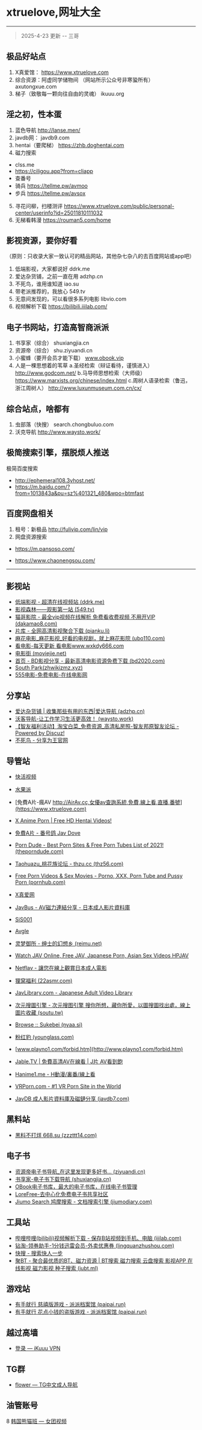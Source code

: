 # xtruelove,网址大全
--------------------------------
> 2025-4-23 更新 -- 三哥


## 极品好站点
1. X真爱馆：
https://www.xtruelove.com
2. 综合资源：阿虚同学储物间
（网站所示公众号非寒蛩所有）
axutongxue.com
3. 梯子（致敬每一颗向往自由的灵魂）
ikuuu.org

## 淫之初，性本蛋
1. 蓝色导航
http://lanse.men/
2. javdb网：
javdb9.com
3. hentai（要爬梯）
https://zhb.doghentai.com
4. 磁力搜索
* clss.me
* https://ciligou.app?from=cliapp
* 查番号
* 骑兵 https://tellme.pw/avmoo
* 步兵 https://tellme.pw/avsox
5. 寻花问柳，扫楼测评
https://www.xtruelove.com/public/personal-center/userinfo?id=25011810111032
6. 无梯看韩漫
https://rouman5.com/home

## 影视资源，要你好看
（原则：只收录大家一致认可的精品网站，其他杂七杂八的去百度网站或app吧）
1. 低端影视，大家都说好
ddrk.me
2. 爱达杂货铺，之前一直在用
adzhp.cn
3. 不死鸟，谁用谁知道
iao.su
4. 带老派推荐的，我放心
549.tv
5. 无意间发现的，可以看很多系列电影
libvio.com
6. 视频解析下载
https://bilibili.iiilab.com/

## 电子书网站，打造高智商派派
1. 书享家（综合）
shuxiangjia.cn
2. 资源帝（综合）
shu.ziyuandi.cn
3. 小蜜蜂（要开会员才能下载）
www.obook.vip
4. 人是一棵思想着的苇草
a.圣经检索（辩证看待，谨慎进入）
http://www.godcom.net/ 
b.马导师思想检索（大师级）
https://www.marxists.org/chinese/index.html 
c.周树人语录检索（鲁迅，浙江周树人）
http://www.luxunmuseum.com.cn/cx/ 

## 综合站点，啥都有
1. 虫部落（快搜）
search.chongbuluo.com
2. 沃克导航
http://www.waysto.work/
## 极简搜索引擎，摆脱烦人推送
极简百度搜索
* http://ephemeral108.3vhost.net/
* https://m.baidu.com/?from=1013843a&pu=sz%401321_480&wpo=btmfast
 
## 百度网盘相关
1. 租号：新极品
http://fulivip.com/lin/vip
2. 网盘资源搜索
* https://m.pansoso.com/


* https://www.chaonengsou.com/

--------------------------------

## 影视站

* [低端影视 - 超清在线视频站 (ddrk.me)](https://www.xtruelove.com/public/play/925011810111037)
* [影视森林——观影第一站 (549.tv)](https://www.xtruelove.com)
* [猫哥影院 - 最全vip视频在线解析 免费看收费视频 不用开VIP (dakamao8.com)](https://www.xtruelove.com)
* [片库 - 全网高清影视聚合下载 (pianku.li)](https://www.pianku.li/)
* [麻花电影_麻花影视_好看的电视剧，就上麻花影院 (ubo110.com)](https://www.xtruelove.com)
* [看电影-每天更新 看电影www.wxkdy666.com](https://www.wxkdy666.com/)
* [电影街 (moviejie.net)](https://www.xtruelove.com)
* [首页 - BD影视分享 - 最新高清电影资源免费下载 (bd2020.com)](https://www.bd2020.com/)
* [South Park(zhwikizmz.xyz)](https://www.xtruelove.com)
* [555电影-免费电影-在线电影网](o8tv.com)



## 分享站

* [爱达杂货铺 | 收集那些有用的东西|爱达导航 (adzhp.cn)](https://www.xtruelove.com)
* [沃客导航-让工作学习生活更高效！ (waysto.work)](http://www.waysto.work/)
* [【智友福利活动】淘宝白菜_免费资源_高清私房照-智友邦原智友论坛 - Powered by Discuz!](https://www.xtruelove.com)
* [不死鸟 - 分享为王官网](http://iao.su/)



## 导管站

* [快活视频](https://nn.wwwkhsp.com/)
* [水果派](http://shuiguopai66.com/#/)
* [免費A片-瘋AV http://AirAv.cc,女優av查詢系統,免費,線上看,直播,番號](https://www.xtruelove.com)
* [X Anime Porn | Free HD Hentai Videos!](http://www.xanimeporn.com/)
* [免費A片 - 番号鸽 Jav Dove](https://www.javdove.com/)
* [Porn Dude - Best Porn Sites & Free Porn Tubes List of 2021! (theporndude.com)](https://theporndude.com/)
* [Taohuazu_桃花族论坛 - thzu.cc (thz56.com)](http://thz56.com/forum.php)
* [Free Porn Videos & Sex Movies - Porno, XXX, Porn Tube and Pussy Porn (pornhub.com)](https://cn.pornhub.com/)
* [X真爱网](https://www.xtruelove.com)
* [JavBus - AV磁力連結分享 - 日本成人影片資料庫](https://www.xtruelove.com)

* [SiS001](http://sis001.com/)

* [Avgle](https://avgle.com/)
* [灵梦御所 - 绅士的幻想乡 (reimu.net)](https://blog.reimu.net/)
* [Watch JAV Online, Free JAV, Japanese Porn, Asian Sex Videos HPJAV](https://www.xtruelove.com)
* [Netflav - 讓您在線上觀賞日本成人電影](https://www.xtruelove.com)
* [狸窝福利 (22asmr.com)](https://22asmr.com/)
* [JavLibrary.com - Japanese Adult Video Library](http://www.javlibrary.com/)
* [次元搜圖引擎 - 次元搜图引擎 搜你所想，藏你所愛，以圖搜圖找出處，線上圖片收藏 (soutu.tw)](https://soutu.tw/)
* [Browse :: Sukebei (nyaa.si)](https://sukebei.nyaa.si/)
* [粉红豹 (younglass.com)](http://www.younglass.com/)
* [www.playno1.com/forbid.htm](http://www.playno1.com/forbid.htm)
* [Jable.TV | 免費高清AV在線看 | J片 AV看到飽](https://www.xtruelove.com)
* [Hanime1.me - H動漫/裏番/線上看](https://hanime1.me/)
* [VRPorn.com - #1 VR Porn Site in the World](https://vrporn.com/)
* [JavDB 成人影片資料庫及磁鏈分享 (javdb7.com)](https://javdb7.com/)









## 黑料站

* [黑料不打烊 668.su (zzzttt14.com)](https://www.xtruelove.com)



## 电子书

* [资源帝电子书导航_在这里发现更多好书... (ziyuandi.cn)](http://shu.ziyuandi.cn/)
* [书享家-电子书下载导航 (shuxiangjia.cn)](http://shuxiangjia.cn/)
* [OBook电子书库，最大的电子书库，在线电子书管理](https://www.xtruelove.com)
* [LoreFree-去中心化免费电子书共享社区](https://ebook2.lorefree.com/?dt_dapp=1)
* [Jiumo Search 鸠摩搜索 - 文档搜索引擎 (jiumodiary.com)](https://www.jiumodiary.com/?dt_dapp=1)



## 工具站

* [哔哩哔哩(bilibili)视频解析下载 - 保存B站视频到手机、电脑 (iiilab.com)](https://bilibili.iiilab.com/)
* [钻淘-领券助手-1分钱迅雷会员-外卖优惠券 (lingquanzhushou.com)](http://lingquanzhushou.com/cindex.html)
* [快搜 - 搜索快人一步](http://search.chongbuluo.com/)
* [聚BT - 聚合最优质的BT、磁力资源 | BT搜索 磁力搜索 云盘搜索 影视APP 在线影视 磁力影视 种子搜索 (jubt.ml)](https://www.xtruelove.com)



## 游戏站

* [有手就行 慈禧版游戏 - 派派档案馆 (paipai.run)](https://paipai.run/post/a6788e05.html)
* [有手就行 花点小钱的盗版游戏 - 派派档案馆 (paipai.run)](https://paipai.run/post/5364def7.html)



## 越过高墙

* [登录 — iKuuu VPN](https://ikuuu.co/auth/login)

## TG群
* [flower — TG中文成人导航](https://t.me/+X6AwBKTu1hM5Nzdl)

## 油管账号
8 [韩国熊猫班 — 女团视频](https://www.youtube.com/@risesun-m4p)
